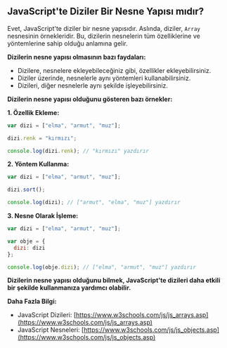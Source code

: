 ## JavaScript'te Diziler Bir Nesne Yapısı mıdır?

Evet, JavaScript'te diziler bir nesne yapısıdır. Aslında, diziler, `Array` nesnesinin örnekleridir. Bu, dizilerin nesnelerin tüm özelliklerine ve yöntemlerine sahip olduğu anlamına gelir.

**Dizilerin nesne yapısı olmasının bazı faydaları:**

* Dizilere, nesnelere ekleyebileceğiniz gibi, özellikler ekleyebilirsiniz.
* Diziler üzerinde, nesnelerle aynı yöntemleri kullanabilirsiniz.
* Dizileri, diğer nesnelerle aynı şekilde işleyebilirsiniz.

**Dizilerin nesne yapısı olduğunu gösteren bazı örnekler:**

**1. Özellik Ekleme:**

```javascript
var dizi = ["elma", "armut", "muz"];

dizi.renk = "kırmızı";

console.log(dizi.renk); // "kırmızı" yazdırır
```

**2. Yöntem Kullanma:**

```javascript
var dizi = ["elma", "armut", "muz"];

dizi.sort();

console.log(dizi); // ["armut", "elma", "muz"] yazdırır
```

**3. Nesne Olarak İşleme:**

```javascript
var dizi = ["elma", "armut", "muz"];

var obje = {
  dizi: dizi
};

console.log(obje.dizi); // ["elma", "armut", "muz"] yazdırır
```

**Dizilerin nesne yapısı olduğunu bilmek, JavaScript'te dizileri daha etkili bir şekilde kullanmanıza yardımcı olabilir.**

**Daha Fazla Bilgi:**

* JavaScript Dizileri: [https://www.w3schools.com/js/js_arrays.asp](https://www.w3schools.com/js/js_arrays.asp)
* JavaScript Nesneleri: [https://www.w3schools.com/js/js_objects.asp](https://www.w3schools.com/js/js_objects.asp)
